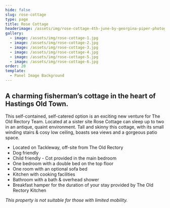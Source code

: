 ```yaml
---
hide: false
slug: rose-cottage
type: page
title: Rose Cottage
headerimage: /assets/img/rose-cottage-4th-june-by-georgina-piper-photography-18-copy.jpg
gallery:
  - image: /assets/img/rose-cottage-1.jpg
  - image: /assets/img/rose-cottage-2.jpg
  - image: /assets/img/rose-cottage-3.jpg
  - image: /assets/img/rose-cottage-4.jpg
  - image: /assets/img/rose-cottage-5.jpg
  - image: /assets/img/rose-cottage-6.jpg
order: 20
template:
  - Panel Image Background
---
```

## A charming fisherman’s cottage in the heart of Hastings Old Town.

This self-contained, self-catered option is an exciting new venture for The Old Rectory Team. Located at a sister site Rose Cottage can sleep up to two in an antique, quaint environment. Tall and skinny this cottage, with its small winding stairs & cosy low ceiling, boasts sea views and a gorgeous patio space.

* Located on Tackleway, off-site from The Old Rectory
* Dog friendly
* Child friendly - Cot provided in the main bedroom 
* One bedroom with a double bed on the top floor
* One room with an optional sofa bed
* Kitchen with cooking facilities
* Bathroom with a bath & overhead shower
* Breakfast hamper for the duration of your stay provided by The Old Rectory Kitchen

 *This property is not suitable for those with limited mobility.*
